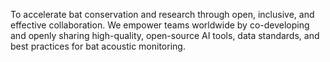 To accelerate bat conservation and research through open, inclusive, and effective collaboration. We empower teams worldwide by co-developing and openly sharing high-quality, open-source AI tools, data standards, and best practices for bat acoustic monitoring.
